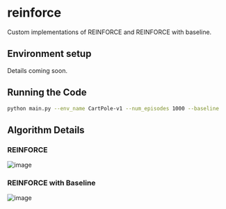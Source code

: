 # reinforce
Custom implementations of REINFORCE and REINFORCE with baseline.

## Environment setup
Details coming soon. 

## Running the Code
```bash
python main.py --env_name CartPole-v1 --num_episodes 1000 --baseline
```
## Algorithm Details

### REINFORCE
![image](https://github.com/user-attachments/assets/dcbaabf4-c5d6-4a8c-8f5f-bbf84da96005)


### REINFORCE with Baseline
![image](https://github.com/user-attachments/assets/d1b98f03-1fd1-4f34-a27d-c458873e38fb)


